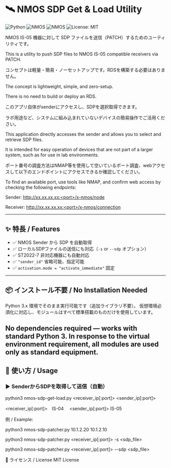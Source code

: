 # 🛰️ NMOS SDP Get & Load Utility

![Python](https://img.shields.io/badge/python-3.6%2B-blue.svg)
![NMOS](https://img.shields.io/badge/NMOS-IS--04-informational)
![NMOS](https://img.shields.io/badge/NMOS-IS--05-informational)
![License: MIT](https://img.shields.io/badge/license-MIT-green)

NMOS IS-05 機器に対して SDP ファイルを送信（PATCH）するためのユーティリティです。

This is a utility to push SDP files to NMOS IS-05 compatible receivers via PATCH.

コンセプトは軽量・簡易・ノーセットアップです。RDSを構築する必要はありません。

The concept is lightweight, simple, and zero-setup.

There is no need to build or deploy an RDS.

このアプリ自体がsenderにアクセスし、SDPを選択取得できます。

ラボ用途など、システムに組み込まれていないデバイスの簡易操作でご活用ください。

This application directly accesses the sender and allows you to select and retrieve SDP files.

It is intended for easy operation of devices that are not part of a larger system, such as for use in lab environments.

ポート番号の調査方法はNMAP等を使用して空いているポート調査、webアクセスして以下のエンドポイントにアクセスできるか確認してください。

To find an available port, use tools like NMAP, and confirm web access by checking the following endpoints:


Sender: http://xx.xx.xx.xx:<port>/x-nmos/node

Receiver: http://xx.xx.xx.xx:<port>/x-nmos/connection

---

## ✨ 特長 / Features

- ✅ NMOS Sender から SDP を自動取得
- ✅ ローカルSDPファイルの送信にも対応（`-s` or `--sdp` オプション）
- ✅ ST2022-7 非対応機器にも自動対応
- ✅ `"sender_id"` 省略可能、指定可能
- ✅ `activation.mode = "activate_immediate"` 固定

---

## 📦 インストール不要 / No Installation Needed

Python 3.x 環境でそのまま実行可能です（追加ライブラリ不要）。
仮想環境必須化に対応し、モジュールはすべて標準搭載のものだけを使用しています。

No dependencies required — works with standard Python 3.
In response to the virtual environment requirement, all modules are used only as standard equipment.
---

## 🚀 使い方 / Usage

### ▶️ SenderからSDPを取得して送信（自動）

python3 nmos-sdp-get-load.py <receiver_ip[:port]> <sender_ip[:port]>

<receiver_ip[:port]>　IS-04　
<sender_ip[:port]>    IS-05

例 / Example:

python3 nmos-sdp-patcher.py 10.1.2.20 10.1.2.10

python3 nmos-sdp-patcher.py <receiver_ip[:port]> -s <sdp_file>

python3 nmos-sdp-patcher.py <receiver_ip[:port]> --sdp <sdp_file>

📄 ライセンス / License
MIT License
